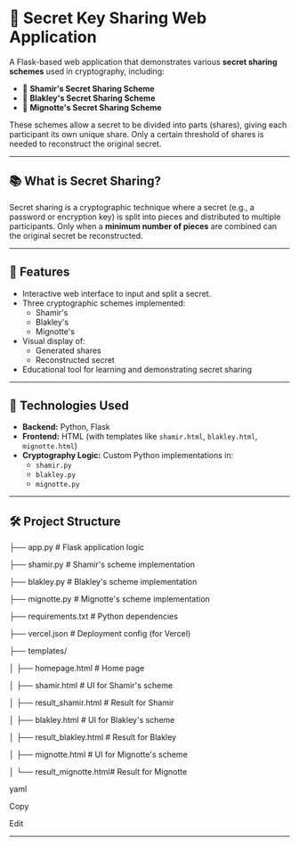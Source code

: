 # 🔐 Secret Key Sharing Web Application

A Flask-based web application that demonstrates various **secret sharing schemes** used in cryptography, including:

- 🧩 **Shamir's Secret Sharing Scheme**
- 📐 **Blakley's Secret Sharing Scheme**
- 🧮 **Mignotte's Secret Sharing Scheme**

These schemes allow a secret to be divided into parts (shares), giving each participant its own unique share. Only a certain threshold of shares is needed to reconstruct the original secret.

---

## 📚 What is Secret Sharing?

Secret sharing is a cryptographic technique where a secret (e.g., a password or encryption key) is split into pieces and distributed to multiple participants. Only when a **minimum number of pieces** are combined can the original secret be reconstructed.

---

## 🧠 Features

- Interactive web interface to input and split a secret.
- Three cryptographic schemes implemented:
  - Shamir's
  - Blakley's
  - Mignotte's
- Visual display of:
  - Generated shares
  - Reconstructed secret
- Educational tool for learning and demonstrating secret sharing

---

## 🚀 Technologies Used

- **Backend:** Python, Flask
- **Frontend:** HTML (with templates like `shamir.html`, `blakley.html`, `mignotte.html`)
- **Cryptography Logic:** Custom Python implementations in:
  - `shamir.py`
  - `blakley.py`
  - `mignotte.py`

---

## 🛠️ Project Structure

├── app.py # Flask application logic

├── shamir.py # Shamir's scheme implementation

├── blakley.py # Blakley's scheme implementation

├── mignotte.py # Mignotte's scheme implementation

├── requirements.txt # Python dependencies

├── vercel.json # Deployment config (for Vercel)

├── templates/

│ ├── homepage.html # Home page

│ ├── shamir.html # UI for Shamir's scheme

│ ├── result_shamir.html # Result for Shamir

│ ├── blakley.html # UI for Blakley's scheme

│ ├── result_blakley.html # Result for Blakley

│ ├── mignotte.html # UI for Mignotte's scheme

│ └── result_mignotte.html# Result for Mignotte

yaml

Copy

Edit

---


